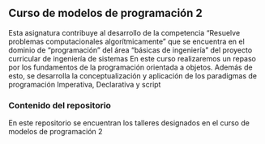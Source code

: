 ## Curso de modelos de programación 2
Esta asignatura contribuye al desarrollo de la competencia “Resuelve problemas computacionales algorítmicamente” que se encuentra en el  dominio de “programación” del área “básicas de ingeniería” del proyecto curricular de ingeniería de sistemas
En este curso realizaremos un repaso por los fundamentos de la programación orientada a objetos. Además de esto, se desarrolla la conceptualización y aplicación de los paradigmas de programación Imperativa, Declarativa y script

### Contenido del repositorio 
En este repositorio se encuentran los talleres designados en el curso de modelos de programación 2 


